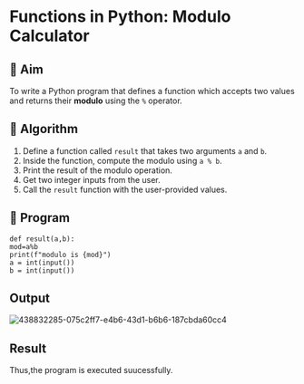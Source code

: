 # Functions in Python: Modulo Calculator

## 🎯 Aim
To write a Python program that defines a function which accepts two values and returns their **modulo** using the `%` operator.

## 🧠 Algorithm
1. Define a function called `result` that takes two arguments `a` and `b`.
2. Inside the function, compute the modulo using `a % b`.
3. Print the result of the modulo operation.
4. Get two integer inputs from the user.
5. Call the `result` function with the user-provided values.

## 🧾 Program
```
def result(a,b): 
mod=a%b 
print(f"modulo is {mod}") 
a = int(input()) 
b = int(input())
```

## Output
![438832285-075c2ff7-e4b6-43d1-b6b6-187cbda60cc4](https://github.com/user-attachments/assets/6c093077-919d-49f4-8b19-3b87b675ada2)


## Result
Thus,the program is executed suucessfully.
